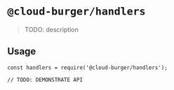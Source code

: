 # `@cloud-burger/handlers`

> TODO: description

## Usage

```
const handlers = require('@cloud-burger/handlers');

// TODO: DEMONSTRATE API
```
